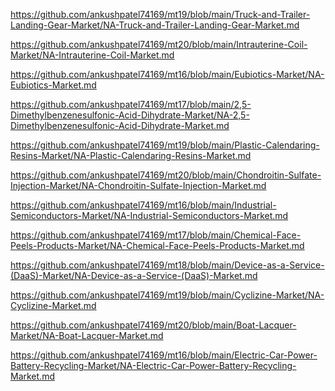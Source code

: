 <p><a href="https://github.com/ankushpatel74169/mt19/blob/main/Truck-and-Trailer-Landing-Gear-Market/NA-Truck-and-Trailer-Landing-Gear-Market.md">https://github.com/ankushpatel74169/mt19/blob/main/Truck-and-Trailer-Landing-Gear-Market/NA-Truck-and-Trailer-Landing-Gear-Market.md</a></p><p><a href="https://github.com/ankushpatel74169/mt20/blob/main/Intrauterine-Coil-Market/NA-Intrauterine-Coil-Market.md">https://github.com/ankushpatel74169/mt20/blob/main/Intrauterine-Coil-Market/NA-Intrauterine-Coil-Market.md</a></p><p><a href="https://github.com/ankushpatel74169/mt16/blob/main/Eubiotics-Market/NA-Eubiotics-Market.md">https://github.com/ankushpatel74169/mt16/blob/main/Eubiotics-Market/NA-Eubiotics-Market.md</a></p><p><a href="https://github.com/ankushpatel74169/mt17/blob/main/2,5-Dimethylbenzenesulfonic-Acid-Dihydrate-Market/NA-2,5-Dimethylbenzenesulfonic-Acid-Dihydrate-Market.md">https://github.com/ankushpatel74169/mt17/blob/main/2,5-Dimethylbenzenesulfonic-Acid-Dihydrate-Market/NA-2,5-Dimethylbenzenesulfonic-Acid-Dihydrate-Market.md</a></p><p><a href="https://github.com/ankushpatel74169/mt19/blob/main/Plastic-Calendaring-Resins-Market/NA-Plastic-Calendaring-Resins-Market.md">https://github.com/ankushpatel74169/mt19/blob/main/Plastic-Calendaring-Resins-Market/NA-Plastic-Calendaring-Resins-Market.md</a></p><p><a href="https://github.com/ankushpatel74169/mt20/blob/main/Chondroitin-Sulfate-Injection-Market/NA-Chondroitin-Sulfate-Injection-Market.md">https://github.com/ankushpatel74169/mt20/blob/main/Chondroitin-Sulfate-Injection-Market/NA-Chondroitin-Sulfate-Injection-Market.md</a></p><p><a href="https://github.com/ankushpatel74169/mt16/blob/main/Industrial-Semiconductors-Market/NA-Industrial-Semiconductors-Market.md">https://github.com/ankushpatel74169/mt16/blob/main/Industrial-Semiconductors-Market/NA-Industrial-Semiconductors-Market.md</a></p><p><a href="https://github.com/ankushpatel74169/mt17/blob/main/Chemical-Face-Peels-Products-Market/NA-Chemical-Face-Peels-Products-Market.md">https://github.com/ankushpatel74169/mt17/blob/main/Chemical-Face-Peels-Products-Market/NA-Chemical-Face-Peels-Products-Market.md</a></p><p><a href="https://github.com/ankushpatel74169/mt18/blob/main/Device-as-a-Service-(DaaS)-Market/NA-Device-as-a-Service-(DaaS)-Market.md">https://github.com/ankushpatel74169/mt18/blob/main/Device-as-a-Service-(DaaS)-Market/NA-Device-as-a-Service-(DaaS)-Market.md</a></p><p><a href="https://github.com/ankushpatel74169/mt19/blob/main/Cyclizine-Market/NA-Cyclizine-Market.md">https://github.com/ankushpatel74169/mt19/blob/main/Cyclizine-Market/NA-Cyclizine-Market.md</a></p><p><a href="https://github.com/ankushpatel74169/mt20/blob/main/Boat-Lacquer-Market/NA-Boat-Lacquer-Market.md">https://github.com/ankushpatel74169/mt20/blob/main/Boat-Lacquer-Market/NA-Boat-Lacquer-Market.md</a></p><p><a href="https://github.com/ankushpatel74169/mt16/blob/main/Electric-Car-Power-Battery-Recycling-Market/NA-Electric-Car-Power-Battery-Recycling-Market.md">https://github.com/ankushpatel74169/mt16/blob/main/Electric-Car-Power-Battery-Recycling-Market/NA-Electric-Car-Power-Battery-Recycling-Market.md</a></p>
